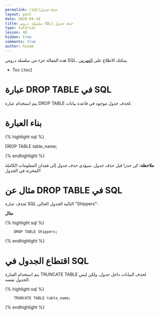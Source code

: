 ```yaml
---
permalink: /sql/حذف-جدول
layout: post
date: 2020-04-24
title: سلسلة دروس SQL| حذف جدول
type: tutorial
lesson: 40
hidden: true
comments: true
author: husam
---
```


هذه المقالة جزء من سلسلة دروس SQL، يمكنك الاطلاع على [الفهرس](intro)

* Toc
{:toc}

# عبارة DROP TABLE في SQL

يتم استخدام عبارة DROP TABLE لحذف جدول موجود في قاعدة بيانات.

# بناء العبارة

{% highlight sql %}

DROP TABLE table_name; 

{% endhighlight %}

**ملاحظة:** كن حذرا قبل حذف جدول. سيؤدي حذف جدول إلى فقدان المعلومات الكاملة المخزنة في الجدول!

# مثال عن DROP TABLE في SQL

تَحذف عبارة SQL التالية الجدول الحالي "Shippers":

**مثال**

{% highlight sql %}

		DROP TABLE Shippers;

{% endhighlight %}

# اقتطاع الجدول في SQL

يتم استخدام العبارة TRUNCATE TABLE لحذف البيانات داخل جدول، ولكن ليس الجدول نفسه.



{% highlight sql %}

		TRUNCATE TABLE table_name; 

{% endhighlight %}

